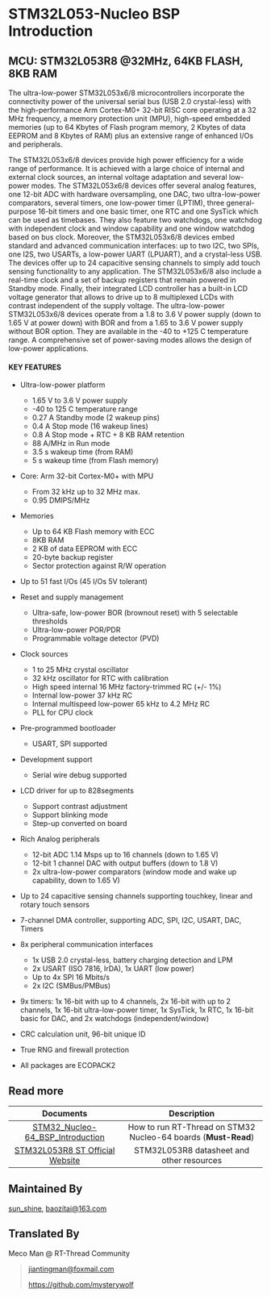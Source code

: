 # STM32L053-Nucleo BSP Introduction

[](README_zh.md) 

## MCU: STM32L053R8 @32MHz, 64KB FLASH,  8KB RAM

The ultra-low-power STM32L053x6/8 microcontrollers incorporate the connectivity power of the universal serial bus (USB 2.0 crystal-less) with the high-performance Arm Cortex-M0+ 32-bit RISC core operating at a 32 MHz frequency, a memory protection unit (MPU), high-speed embedded memories (up to 64 Kbytes of Flash program memory, 2 Kbytes of data EEPROM and 8 Kbytes of RAM) plus an extensive range of enhanced I/Os and peripherals.

The STM32L053x6/8 devices provide high power efficiency for a wide range of performance. It is achieved with a large choice of internal and external clock sources, an internal voltage adaptation and several low-power modes.
The STM32L053x6/8 devices offer several analog features, one 12-bit ADC with hardware oversampling, one DAC, two ultra-low-power comparators, several timers, one low-power timer (LPTIM), three general-purpose 16-bit timers and one basic timer, one RTC and one SysTick which can be used as timebases. They also feature two watchdogs, one watchdog with independent clock and window capability and one window watchdog based on bus clock.
Moreover, the STM32L053x6/8 devices embed standard and advanced communication interfaces: up to two I2C, two SPIs, one I2S, two USARTs, a low-power UART (LPUART), and a crystal-less USB. The devices offer up to 24 capacitive sensing channels to simply add touch sensing functionality to any application.
The STM32L053x6/8 also include a real-time clock and a set of backup registers that remain powered in Standby mode.
Finally, their integrated LCD controller has a built-in LCD voltage generator that allows to drive up to 8 multiplexed LCDs with contrast independent of the supply voltage.
The ultra-low-power STM32L053x6/8 devices operate from a 1.8 to 3.6 V power supply (down to 1.65 V at power down) with BOR and from a 1.65 to 3.6 V power supply without BOR option. They are available in the -40 to +125 C temperature range. A comprehensive set of power-saving modes allows the design of low-power applications.

#### KEY FEATURES

- Ultra-low-power platform
  - 1.65 V to 3.6 V power supply
  - -40 to 125 C temperature range
  - 0.27 A Standby mode (2 wakeup pins)
  - 0.4 A Stop mode (16 wakeup lines)
  - 0.8 A Stop mode + RTC + 8 KB RAM retention
  - 88 A/MHz in Run mode
  - 3.5 s wakeup time (from RAM)
  - 5 s wakeup time (from Flash memory)
- Core: Arm 32-bit Cortex-M0+ with MPU
  - From 32 kHz up to 32 MHz max.
  - 0.95 DMIPS/MHz
- Memories
  - Up to 64 KB Flash memory with ECC
  - 8KB RAM
  - 2 KB of data EEPROM with ECC
  - 20-byte backup register
  - Sector protection against R/W operation
- Up to 51 fast I/Os (45 I/Os 5V tolerant)
- Reset and supply management
  - Ultra-safe, low-power BOR (brownout reset) with 5 selectable thresholds
  - Ultra-low-power POR/PDR
  - Programmable voltage detector (PVD)
- Clock sources
  - 1 to 25 MHz crystal oscillator
  - 32 kHz oscillator for RTC with calibration
  - High speed internal 16 MHz factory-trimmed RC (+/- 1%)
  - Internal low-power 37 kHz RC
  - Internal multispeed low-power 65 kHz to 4.2 MHz RC
  - PLL for CPU clock
- Pre-programmed bootloader
  - USART, SPI supported
- Development support
  - Serial wire debug supported
- LCD driver for up to 828segments
  - Support contrast adjustment
  - Support blinking mode
  - Step-up converted on board

- Rich Analog peripherals
  - 12-bit ADC 1.14 Msps up to 16 channels (down to 1.65 V)
  - 12-bit 1 channel DAC with output buffers (down to 1.8 V)
  - 2x ultra-low-power comparators (window mode and wake up capability, down to 1.65 V)
- Up to 24 capacitive sensing channels supporting touchkey, linear and rotary touch sensors
- 7-channel DMA controller, supporting ADC, SPI, I2C, USART, DAC, Timers
- 8x peripheral communication interfaces
  - 1x USB 2.0 crystal-less, battery charging detection and LPM
  - 2x USART (ISO 7816, IrDA), 1x UART (low power)
  - Up to 4x SPI 16 Mbits/s
  - 2x I2C (SMBus/PMBus)
- 9x timers: 1x 16-bit with up to 4 channels, 2x 16-bit with up to 2 channels, 1x 16-bit ultra-low-power timer, 1x SysTick, 1x RTC, 1x 16-bit basic for DAC, and 2x watchdogs (independent/window)
- CRC calculation unit, 96-bit unique ID
- True RNG and firewall protection
- All packages are ECOPACK2



## Read more

|                          Documents                           |                         Description                          |
| :----------------------------------------------------------: | :----------------------------------------------------------: |
| [STM32_Nucleo-64_BSP_Introduction](../docs/STM32_Nucleo-64_BSP_Introduction.md) | How to run RT-Thread on STM32 Nucleo-64 boards (**Must-Read**) |
| [STM32L053R8 ST Official Website](https://www.st.com/en/microcontrollers-microprocessors/stm32l053r8.html#documentation) |          STM32L053R8 datasheet and other resources           |



## Maintained By

 [sun_shine](https://github.com/xupenghu), <baozitai@163.com>



## Translated By

Meco Man @ RT-Thread Community

> jiantingman@foxmail.com 
>
> https://github.com/mysterywolf